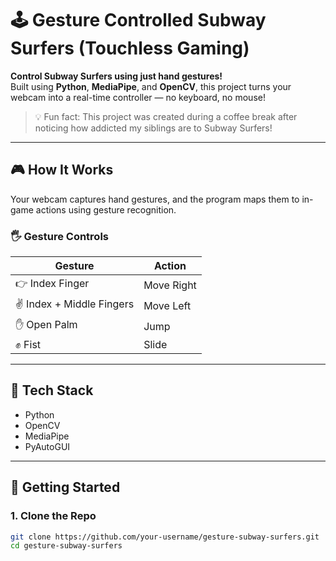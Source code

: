 # 🕹️ Gesture Controlled Subway Surfers (Touchless Gaming)

**Control Subway Surfers using just hand gestures!**  
Built using **Python**, **MediaPipe**, and **OpenCV**, this project turns your webcam into a real-time controller — no keyboard, no mouse!

> 💡 Fun fact: This project was created during a coffee break after noticing how addicted my siblings are to Subway Surfers!

---

## 🎮 How It Works

Your webcam captures hand gestures, and the program maps them to in-game actions using gesture recognition.

### 🖐️ Gesture Controls

| Gesture                  | Action        |
|--------------------------|---------------|
| 👉 Index Finger           | Move Right    |
| ✌️ Index + Middle Fingers | Move Left     |
| ✋ Open Palm              | Jump          |
| ✊ Fist                   | Slide         |

---

## 🧰 Tech Stack

- Python
- OpenCV
- MediaPipe
- PyAutoGUI

---

## 🚀 Getting Started

### 1. Clone the Repo

```bash
git clone https://github.com/your-username/gesture-subway-surfers.git
cd gesture-subway-surfers
